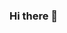 ### Hi there 👋

<!--
**Lacj91/Lacj91** is a ✨ _special_ ✨ repository because its `README.md` (this file) appears on your GitHub profile.

Here are some ideas to get you started:

- 🔭 I’m currently learning news skills & trying my best to contribute more to society.
- 🌱 I’m currently learning German, Coding, Swimming (beginner) & how to control emotions (others and mine)
- 👯 I’m looking to collaborate on something that make people happy (and of course me).
- 🤔 I’m looking for help with anything i should know about coding. Im a total beginner, so everything is welcome :).
- 💬 Ask me about Anything. I always happy to help and talk about my thoughts and how can i help or be helped. Is something bothers me, i will let know without problems.
- ⚡ Fun fact: I like to collect figures of Saint Seiya (caballeros del Zodiaco), specially Myth Cloths & Demon Slayer :). My favorite character from Mario Bros is Peach, because she is the best :D
-->
